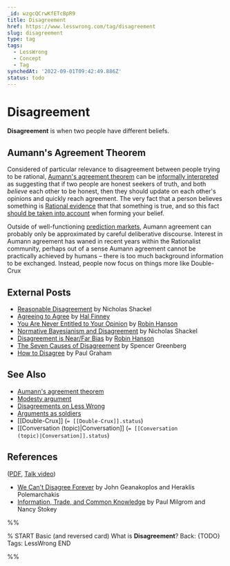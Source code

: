```yaml
---
_id: wzgcQCrwKfETcBpR9
title: Disagreement
href: https://www.lesswrong.com/tag/disagreement
slug: disagreement
type: tag
tags:
  - LessWrong
  - Concept
  - Tag
synchedAt: '2022-09-01T09:42:49.886Z'
status: todo
---
```


# Disagreement

**Disagreement** is when two people have different beliefs.

## Aumann's Agreement Theorem

Considered of particular relevance to disagreement between people trying to be rational, [Aumann's agreement theorem](https://lessestwrong.com/tag/aumann-s-agreement-theorem) can be [informally interpreted](https://lessestwrong.com/tag/aumann-agreement) as suggesting that if two people are honest seekers of truth, and both *believe* each other to be honest, then they should update on each other's opinions and quickly reach agreement. The very fact that a person believes something is [Rational evidence](https://lessestwrong.com/tag/rational-evidence) that that something is true, and so this fact [should be taken into account](http://www.overcomingbias.com/2007/01/extraordinary_c.html) when forming your belief.

Outside of well-functioning [prediction markets](https://lessestwrong.com/tag/prediction-markets), Aumann agreement can probably only be approximated by careful deliberative discourse. Interest in Aumann agreement has waned in recent years within the Rationalist community, perhaps out of a sense Aumann agreement cannot be practically achieved by humans – there is too much background information to be exchanged. Instead, people now focus on things more like Double-Crux

## External Posts

- [Reasonable Disagreement](http://www.overcomingbias.com/2006/12/reasonable_disa.html) by Nicholas Shackel
- [Agreeing to Agree](http://www.overcomingbias.com/2006/12/agreeing_to_agr.html) by [Hal Finney](https://en.wikipedia.org/wiki/Hal_Finney_(cypherpunk))
- [You Are Never Entitled to Your Opinion](http://www.overcomingbias.com/2006/12/you_are_never_e.html) by [Robin Hanson](https://lessestwrong.com/tag/robin-hanson)
- [Normative Bayesianism and Disagreement](http://www.overcomingbias.com/2006/12/normative_bayes.html) by Nicholas Shackel
- [Disagreement is Near/Far Bias](http://www.overcomingbias.com/2009/01/disagreement-is-nearfar-bias.html) by [Robin Hanson](https://lessestwrong.com/tag/robin-hanson)
- [The Seven Causes of Disagreement](http://www.spencergreenberg.com/2011/12/the-seven-causes-of-disagreement/) by Spencer Greenberg
- [How to Disagree](http://www.paulgraham.com/disagree.html) by Paul Graham

## See Also

- [Aumann's agreement theorem](https://lessestwrong.com/tag/aumann-s-agreement-theorem)
- [Modesty argument](https://lessestwrong.com/tag/modesty-argument)
- [Disagreements on Less Wrong](https://lessestwrong.com/tag/disagreements-on-less-wrong)
- [Arguments as soldiers](https://lessestwrong.com/tag/arguments-as-soldiers)
- [[Double-Crux]] (`= [[Double-Crux]].status`)
- [[Conversation (topic)|Conversation]] (`= [[Conversation (topic)|Conversation]].status`)

## References

([PDF](http://hanson.gmu.edu/deceive.pdf), [Talk video](http://www.newmedia.ufm.edu/gsm/index.php?title=Are_Disagreements_Honest%3F))

- [We Can't Disagree Forever](http://cowles.econ.yale.edu/P/cp/p05b/p0552.pdf) by John Geanakoplos and Heraklis Polemarchakis
- [Information, Trade, and Common Knowledge](http://www.kellogg.northwestern.edu/research/math/papers/377.pdf) by Paul Milgrom and Nancy Stokey


%%

% START
Basic (and reversed card)
What is **Disagreement**?
Back: {TODO}
Tags: LessWrong
END

%%
	
